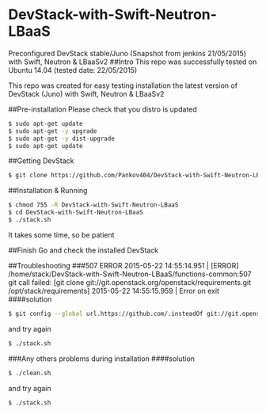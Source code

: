 # DevStack-with-Swift-Neutron-LBaaS
Preconfigured DevStack stable/Juno (Snapshot from jenkins 21/05/2015) with Swift, Neutron &amp; LBaaSv2
##Intro
This repo was successfully tested on Ubuntu 14.04 (tested date: 22/05/2015)

This repo was created for easy testing installation the latest version of DevStack (Juno) with Swift, Neutron &amp; LBaaSv2

##Pre-installation
Please check that you distro is updated
```sh
$ sudo apt-get update
$ sudo apt-get -y upgrade 
$ sudo apt-get -y dist-upgrade 
$ sudo apt-get update
```


##Getting DevStack
```sh
$ git clone https://github.com/Pankov404/DevStack-with-Swift-Neutron-LBaaS
```
##Installation & Running 
```sh
$ chmod 755 -R DevStack-with-Swift-Neutron-LBaaS
$ cd DevStack-with-Swift-Neutron-LBaaS
$ ./stack.sh
```

It takes some time, so be patient

##Finish
Go and check the installed DevStack

##Troubleshooting
###507 ERROR
2015-05-22 14:55:14.951 | [ERROR] /home/stack/DevStack-with-Swift-Neutron-LBaaS/functions-common:507 git call failed: [git clone git://git.openstack.org/openstack/requirements.git /opt/stack/requirements]
2015-05-22 14:55:15.959 | Error on exit
####solution
```sh
$ git config --global url.https://github.com/.insteadOf git://git.openstack.org/
```
and try again
```sh
$ ./stack.sh
```
###Any others problems during installation
####solution
```sh
$ ./clean.sh
```
and try again
```sh
$ ./stack.sh
